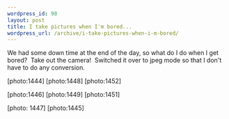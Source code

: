 ```yaml
--- 
wordpress_id: 98
layout: post
title: I take pictures when I'm bored...
wordpress_url: /archive/i-take-pictures-when-i-m-bored/
---
```


<p>We had some down time at the end of the day, so what do I do when I get bored?&nbsp; Take out the camera!&nbsp; Switched it over to jpeg mode so that I don't have to do any conversion.</p>
<p>[photo:1444] [photo:1448] [photo:1452]</p>
<p>[photo:1446] [photo:1449] [photo:1451]</p>
<p>[photo: 1447] [photo:1445]</p>
         
